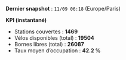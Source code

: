 **Dernier snapshot** : `11/09 06:18` (Europe/Paris)

**KPI (instantané)**

- Stations couvertes : **1469**
- Vélos disponibles (total) : **19504**
- Bornes libres (total) : **26087**
- Taux moyen d’occupation : **42.2 %**
